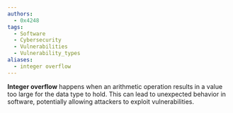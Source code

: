 ```yaml
---
authors:
  - 0x4248
tags:
  - Software
  - Cybersecurity
  - Vulnerabilities
  - Vulnerability_types
aliases:
  - integer overflow
---
```

**Integer overflow** happens when an arithmetic operation results in a value too large for the data type to hold. This can lead to unexpected behavior in software, potentially allowing attackers to exploit vulnerabilities.